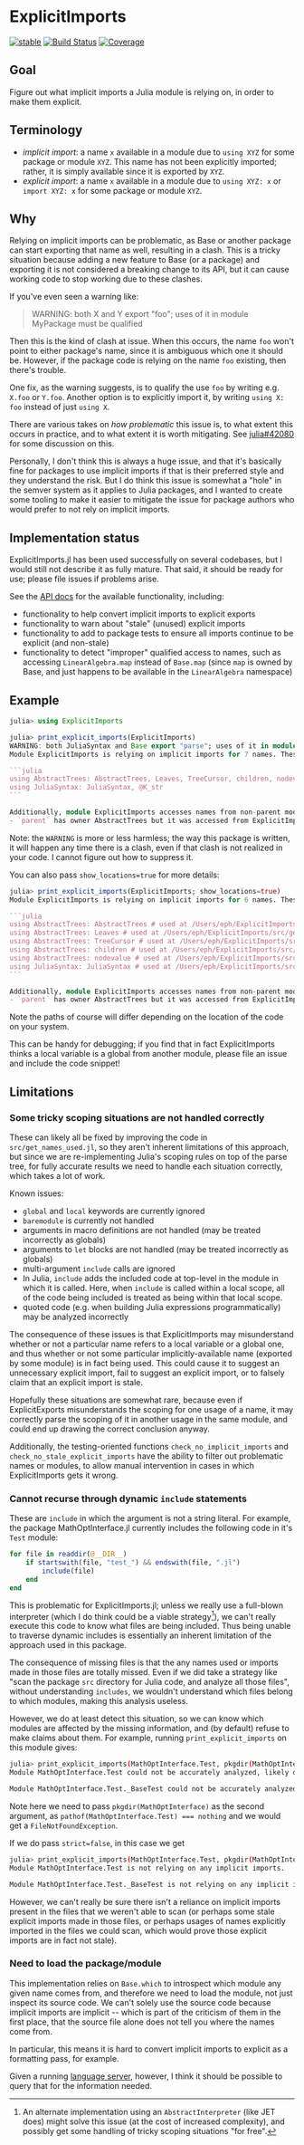 # ExplicitImports

[![stable](https://img.shields.io/badge/docs-stable-blue.svg)](https://ericphanson.github.io/ExplicitImports.jl/stable/)
[![Build Status](https://github.com/ericphanson/ExplicitImports.jl/actions/workflows/CI.yml/badge.svg?branch=main)](https://github.com/ericphanson/ExplicitImports.jl/actions/workflows/CI.yml?query=branch%3Amain)
[![Coverage](https://codecov.io/gh/ericphanson/ExplicitImports.jl/branch/main/graph/badge.svg)](https://codecov.io/gh/ericphanson/ExplicitImports.jl)

## Goal

Figure out what implicit imports a Julia module is relying on, in order to make them explicit.

## Terminology

- _implicit import_: a name `x` available in a module due to `using XYZ` for some package or module `XYZ`. This name has not been explicitly imported; rather, it is simply available since it is exported by `XYZ`.
- _explicit import_: a name `x` available in a module due to `using XYZ: x` or `import XYZ: x` for some package or module `XYZ`.

## Why

Relying on implicit imports can be problematic, as Base or another package can start exporting that name as well, resulting in a clash. This is a tricky situation because adding a new feature to Base (or a package) and exporting it is not considered a breaking change to its API, but it can cause working code to stop working due to these clashes.

If you've even seen a warning like:

> WARNING: both X and Y export "foo"; uses of it in module MyPackage must be qualified

Then this is the kind of clash at issue. When this occurs, the name `foo` won't point to either package's name, since it is ambiguous which one it should be. However, if the package code is relying on the name `foo` existing, then there's trouble.

One fix, as the warning suggests, is to qualify the use `foo` by writing e.g. `X.foo` or `Y.foo`. Another option is to explicitly import it, by writing `using X: foo` instead of just `using X`.

There are various takes on _how problematic_ this issue is, to what extent this occurs in practice, and to what extent it is worth mitigating. See [julia#42080](https://github.com/JuliaLang/julia/pull/42080) for some discussion on this.

Personally, I don't think this is always a huge issue, and that it's basically fine for packages to use implicit imports if that is their preferred style and they understand the risk. But I do think this issue is somewhat a "hole" in the semver system as it applies to Julia packages, and I wanted to create some tooling to make it easier to mitigate the issue for package authors who would prefer to not rely on implicit imports.

## Implementation status

ExplicitImports.jl has been used successfully on several codebases, but I would still not describe it as fully mature. That said, it should be ready for use; please file issues if problems arise.

See the [API docs](https://ericphanson.github.io/ExplicitImports.jl/dev/api/) for the available functionality, including:

- functionality to help convert implicit imports to explicit exports
- functionality to warn about "stale" (unused) explicit imports
- functionality to add to package tests to ensure all imports continue to be explicit (and non-stale)
- functionality to detect "improper" qualified access to names, such as accessing `LinearAlgebra.map` instead of `Base.map` (since `map` is owned by Base, and just happens to be available in the `LinearAlgebra` namespace)

## Example

````julia
julia> using ExplicitImports

julia> print_explicit_imports(ExplicitImports)
WARNING: both JuliaSyntax and Base export "parse"; uses of it in module ExplicitImports must be qualified
Module ExplicitImports is relying on implicit imports for 7 names. These could be explicitly imported as follows:

```julia
using AbstractTrees: AbstractTrees, Leaves, TreeCursor, children, nodevalue
using JuliaSyntax: JuliaSyntax, @K_str
```

Additionally, module ExplicitImports accesses names from non-parent modules:
- `parent` has owner AbstractTrees but it was accessed from ExplicitImports at /Users/eph/ExplicitImports/src/qualified_names.jl:217:21

````

Note: the `WARNING` is more or less harmless; the way this package is written, it will happen any time there is a clash, even if that clash is not realized in your code. I cannot figure out how to suppress it.

You can also pass `show_locations=true` for more details:

````julia
julia> print_explicit_imports(ExplicitImports; show_locations=true)
Module ExplicitImports is relying on implicit imports for 6 names. These could be explicitly imported as follows:

```julia
using AbstractTrees: AbstractTrees # used at /Users/eph/ExplicitImports/src/parse_utilities.jl:51:10
using AbstractTrees: Leaves # used at /Users/eph/ExplicitImports/src/get_names_used.jl:225:17
using AbstractTrees: TreeCursor # used at /Users/eph/ExplicitImports/src/parse_utilities.jl:107:18
using AbstractTrees: children # used at /Users/eph/ExplicitImports/src/get_names_used.jl:161:26
using AbstractTrees: nodevalue # used at /Users/eph/ExplicitImports/src/parse_utilities.jl:96:34
using JuliaSyntax: JuliaSyntax # used at /Users/eph/ExplicitImports/src/parse_utilities.jl:103:15
```

Additionally, module ExplicitImports accesses names from non-parent modules:
- `parent` has owner AbstractTrees but it was accessed from ExplicitImports at /Users/eph/ExplicitImports/src/qualified_names.jl:217:21
````

Note the paths of course will differ depending on the location of the code on your system.

This can be handy for debugging; if you find that in fact ExplicitImports thinks a local variable is a global from another module, please file an issue and include the code snippet!

## Limitations

### Some tricky scoping situations are not handled correctly

These can likely all be fixed by improving the code in `src/get_names_used.jl`, so they aren't inherent limitations of this approach, but since we are re-implementing Julia's scoping rules on top of the parse tree, for fully accurate results we need to handle each situation correctly, which takes a lot of work.

Known issues:

- `global` and `local` keywords are currently ignored
- `baremodule` is currently not handled
- arguments in macro definitions are not handled (may be treated incorrectly as globals)
- arguments to `let` blocks are not handled (may be treated incorrectly as globals)
- multi-argument `include` calls are ignored
- In Julia, `include` adds the included code at top-level in the module in which it is called. Here, when `include` is called within a local scope, all of the code being included is treated as being within that local scope.
- quoted code (e.g. when building Julia expressions programmatically) may be analyzed incorrectly

The consequence of these issues is that ExplicitImports may misunderstand whether or not a particular name refers to a local variable or a global one, and thus whether or not some particular implicitly-available name (exported by some module) is in fact being used. This could cause it to suggest an unnecessary explicit import, fail to suggest an explicit import, or to falsely claim that an explicit import is stale.

Hopefully these situations are somewhat rare, because even if ExplicitExports misunderstands the scoping for one usage of a name, it may correctly parse the scoping of it in another usage in the same module, and could end up drawing the correct conclusion anyway.

Additionally, the testing-oriented functions `check_no_implicit_imports` and `check_no_stale_explicit_imports` have the ability to filter out problematic names or modules, to allow manual intervention in cases in which ExplicitImports gets it wrong.

### Cannot recurse through dynamic `include` statements

These are `include` in which the argument is not a string literal. For example, the package MathOptInterface.jl currently includes the following code in it's `Test` module:

```julia
for file in readdir(@__DIR__)
    if startswith(file, "test_") && endswith(file, ".jl")
        include(file)
    end
end
```

This is problematic for ExplicitImports.jl; unless we really use a full-blown interpreter (which I do think could be a viable strategy[^1]), we can't really execute this code to know what files are being included. Thus being unable to traverse dynamic includes is essentially an inherent limitation of the approach used in this package.

The consequence of missing files is that the any names used or imports made in those files are totally missed. Even if we did take a strategy like "scan the package `src` directory for Julia code, and analyze all those files", without understanding `includes`, we wouldn't understand which files belong to which modules, making this analysis useless.

However, we do at least detect this situation, so we can know which modules are affected by the missing information, and (by default) refuse to make claims about them. For example, running `print_explicit_imports` on this module gives:

```sh
julia> print_explicit_imports(MathOptInterface.Test, pkgdir(MathOptInterface))
Module MathOptInterface.Test could not be accurately analyzed, likely due to dynamic `include` statements. You can pass `strict=false` to attempt to get (possibly inaccurate) results anyway.

Module MathOptInterface.Test._BaseTest could not be accurately analyzed, likely due to dynamic `include` statements. You can pass `strict=false` to attempt to get (possibly inaccurate) results anyway.
```

Note here we need to pass `pkgdir(MathOptInterface)` as the second argument, as `pathof(MathOptInterface.Test) === nothing` and we would get a `FileNotFoundException`.

If we do pass `strict=false`, in this case we get

```sh
julia> print_explicit_imports(MathOptInterface.Test, pkgdir(MathOptInterface); strict=false)
Module MathOptInterface.Test is not relying on any implicit imports.

Module MathOptInterface.Test._BaseTest is not relying on any implicit imports.
```

However, we can't really be sure there isn't a reliance on implicit imports present in the files that we weren't able to scan (or perhaps some stale explicit imports made in those files, or perhaps usages of names explicitly imported in the files we could scan, which would prove those explicit imports are in fact not stale).

### Need to load the package/module

This implementation relies on `Base.which` to introspect which module any given name comes from, and therefore we need to load the module, not just inspect its source code. We can't solely use the source code because implicit imports are implicit -- which is part of the criticism of them in the first place, that the source file alone does not tell you where the names come from.

In particular, this means it is hard to convert implicit imports to explicit as a formatting pass, for example.

Given a running [language server](https://github.com/julia-vscode/LanguageServer.jl), however, I think it should be possible to query that for the information needed.

[^1]: An alternate implementation using an `AbstractInterpreter` (like JET does) might solve this issue (at the cost of increased complexity), and possibly get some handling of tricky scoping situations "for free".
